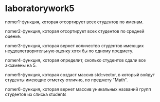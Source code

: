 # laboratorywork5
nomer1-функция, которая отсортирует всех студентов по именам.

nomer2-функция, которая отсортирует всех студентов по средней оценке.

nomer3-функция, которая вернет количество студентов имеющих неудовлетворительную оценку хотя бы по одному предмету.

nomer4-функция, которая определит, сколько студентов сдали все экзамены на 5.

nomer5-функция, которая создаст массив std::vector<Student>, в который войдут студенты имеющие отметку отлично, по предмету "Math".

nomer6-функция, которая вернет массив уникальных названий групп студентов из списка students
